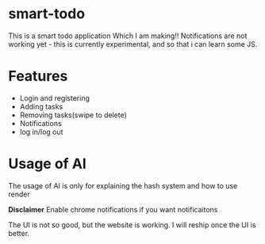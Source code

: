 # smart-todo
This is a smart todo application Which I am making!!
Notifications are not working yet - this is currently experimental, and so that i can learn some JS.

# Features
- Login and registering
- Adding tasks
- Removing tasks(swipe to delete)
- Notifications
- log in/log out

# Usage of AI

The usage of AI is only for explaining the hash system and how to use render

**Disclaimer**
Enable chrome notifications if you want notificaitons

The UI is not so good, but the website is working. I will reship once the UI is better.

